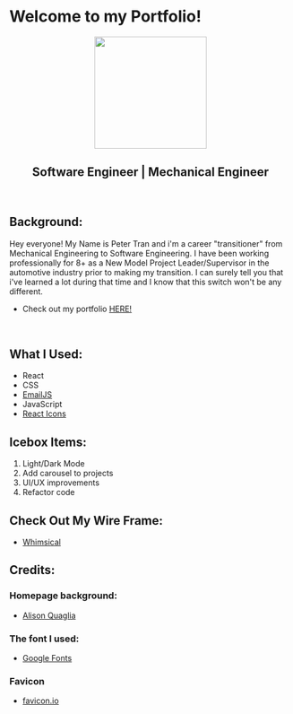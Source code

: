 # Welcome to my Portfolio!
<p align='center'>
<img src="../../projects/my-portfolio/src/Assets/ProfileImg.png" width='200'/>
</p>

<h2 align='center'>
  Software Engineer | Mechanical Engineer
</h2>

<br>

## Background:
Hey everyone! My Name is Peter Tran and i'm a career "transitioner" from Mechanical Engineering to Software Engineering. I have been working professionally for 8+ as a New Model Project Leader/Supervisor in the automotive industry prior to making my transition. I can surely tell you that i've learned a lot during that time and I know that this switch won't be any different. 

-  Check out my portfolio [HERE!](https://petertran-portfolio.netlify.app/)
<br>

## What I Used:
- React
- CSS
- [EmailJS](https://www.emailjs.com/docs/examples/reactjs/)
- JavaScript
- [React Icons](https://react-icons.github.io/react-icons/)

## Icebox Items:
1. Light/Dark Mode
2. Add carousel to projects
3. UI/UX improvements
4. Refactor code

## Check Out My Wire Frame:
- [Whimsical](https://whimsical.com/portfolio-Fbjo9X2er55jhcRnCdYkoc)

## Credits:
### Homepage background:
  - [Alison Quaglia](https://codepen.io/hylobates-lar/pen/qBbQeON)

### The font I used:
  - [Google Fonts](https://fonts.google.com/specimen/Quicksand)

### Favicon
  - [favicon.io](https://favicon.io/)